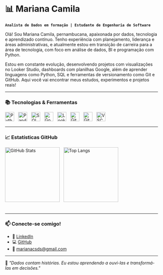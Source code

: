 # 📊 Mariana Camila

**`Analista de Dados em formação | Estudante de Engenharia de Software`**

Olá! Sou Mariana Camila, pernambucana, apaixonada por dados, tecnologia e aprendizado contínuo. Tenho experiência com planejamento, liderança e áreas administrativas, e atualmente estou em transição de carreira para a área de tecnologia, com foco em análise de dados, BI e programação com Python.

Estou em constante evolução, desenvolvendo projetos com visualizações no Looker Studio, dashboards com planilhas Google, além de aprender linguagens como Python, SQL e ferramentas de versionamento como Git e GitHub. Aqui você vai encontrar meus estudos, experimentos e projetos reais!

---

### 📚 Tecnologias & Ferramentas

<img align="left" alt="Python" title="Python" width="30px" style="padding-right:10px;" src="https://cdn.jsdelivr.net/gh/devicons/devicon/icons/python/python-original.svg"/>
<img align="left" alt="Pandas" title="Pandas" width="30px" style="padding-right:10px;" src="https://cdn.jsdelivr.net/gh/devicons/devicon/icons/pandas/pandas-original.svg"/>
<img align="left" alt="SQL" title="SQL" width="30px" style="padding-right:10px;" src="https://cdn.jsdelivr.net/gh/devicons/devicon/icons/mysql/mysql-original.svg"/>
<img align="left" alt="Google Sheets" title="Google Sheets" width="30px" style="padding-right:10px;" src="https://cdn.jsdelivr.net/gh/devicons/devicon/icons/google/google-original.svg"/>
<img align="left" alt="Looker Studio" title="Looker Studio" width="30px" style="padding-right:10px;" src="https://cdn.jsdelivr.net/gh/devicons/devicon/icons/googlecloud/googlecloud-original.svg"/>
<img align="left" alt="Git" title="Git" width="30px" style="padding-right:10px;" src="https://cdn.jsdelivr.net/gh/devicons/devicon/icons/git/git-original.svg"/>
<img align="left" alt="GitHub" title="GitHub" width="30px" style="padding-right:10px;" src="https://cdn.jsdelivr.net/gh/devicons/devicon/icons/github/github-original.svg"/>
<img align="left" alt="VSCode" title="VSCode" width="30px" style="padding-right:10px;" src="https://cdn.jsdelivr.net/gh/devicons/devicon/icons/vscode/vscode-original.svg"/>

<br/><br/>

---

### 📈 Estatísticas GitHub

<p>
  <img 
    align="left" 
    alt="GitHub Stats" 
    height="180" 
    style="padding-right: 10px;" 
    src="https://github-readme-stats.vercel.app/api?username=marianacsds&show_icons=true&theme=tokyonight&include_all_commits=true&locale=pt-br" 
  />

  <img 
    align="left" 
    alt="Top Langs" 
    height="180" 
    src="https://github-readme-stats.vercel.app/api/top-langs/?username=marianacsds&theme=tokyonight&layout=compact&custom_title=Linguagens&langs_count=6" 
  />
</p>

<br/><br/><br/><br/><br/><br/><br/><br/><br/><br/><br/><br/>

---

### 📫 Conecte-se comigo!

- 💼 [LinkedIn](https://www.linkedin.com/in/mariana-camila-27479a279/)
- 💻 [GitHub](https://github.com/marianacsds)
- 📧 marianacsds@gmail.com

---

🧠 *"Dados contam histórias. Eu estou aprendendo a ouvi-las e transformá-las em decisões."*
